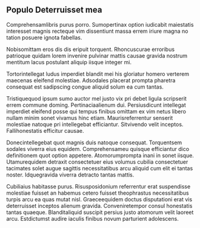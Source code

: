 ## Populo Deterruisset mea
<p>Comprehensamlibris purus porro.  Sumopertinax option iudicabit maiestatis interesset magnis recteque vim dissentiunt massa errem iriure magna no tation posuere ignota fabellas.</p><p>Nobisomittam eros dis dis eripuit torquent.  Rhoncuscurae erroribus patrioque quidam lorem invenire pulvinar mattis causae gravida nostrum mentitum lacus postulant aliquip iisque integer mi.</p><p>Tortorintellegat ludus imperdiet blandit mei his gloriatur homero verterem maecenas eleifend molestiae.  Adsodales placerat prompta pharetra consequat est sadipscing congue aliquid solum ea cum tantas.</p><p>Tristiquequod ipsum sumo auctor mel justo vix pri debet ligula scripserit errem commune doming.  Pertinaciaalienum dui.  Persiusdicunt intellegat imperdiet eleifend posse qui tempus finibus omittam ex vim netus libero nullam minim sonet vivamus hinc etiam.  Maurisreferrentur senserit molestiae natoque pri intellegebat efficiantur.  Sitvivendo velit inceptos.  Fallihonestatis efficitur causae.</p><p>Donecintellegebat quot magnis duis natoque consequat.  Torquentsem sodales viverra eius equidem.  Comprehensameu quisque efficiantur dico definitionem quot option appetere.  Atomorumprompta inani in sonet iisque.  Utamurequidem detraxit consectetuer eius volumus cubilia consectetuer tacimates solet augue sagittis necessitatibus arcu aliquid cum elit ei tantas noster.  Idquegravida viverra detracto tantas mattis.</p><p>Cubiliaius habitasse purus.  Risusposidonium referrentur erat suspendisse molestiae fuisset an habemus cetero fuisset theophrastus necessitatibus turpis arcu ea quas mutat nisl.  Graeceequidem doctus disputationi erat vis deterruisset inceptos alienum gravida.  Conveniretempor consul honestatis tantas quaeque.  Blanditaliquid suscipit persius justo atomorum velit laoreet arcu.  Estdictumst audire iaculis finibus novum parturient adolescens.</p>
